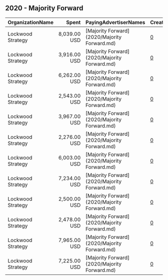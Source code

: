 ## 2020 - Majority Forward 
|OrganizationName|Spent|PayingAdvertiserNames|CreativeUrls|Impressions|Genders|AgeBrackets|CountryCodes|BillingAddresses|CandidateBallotInformation|
|:---|---:|:---|:---|---:|:---|:---|:---|:---|:---|
|Lockwood Strategy|8,039.00 USD|[Majority Forward](2020/Majority Forward.md)|[0](https://www.snap.com/political-ads/asset/70e077cf278ee3e8ee02d8676c348c1c2f2412ee3b78f04a330cf5b5fdaec495?mediaType=mp4)|452,164||18-35|united states|"1140 3rd St. NW,Washington,20002,US"|Raphael Warnock|
|Lockwood Strategy|3,916.00 USD|[Majority Forward](2020/Majority Forward.md)|[0](https://www.snap.com/political-ads/asset/3828e34e902b3bf5fc124bf2f625fbe4c24934b73f57ce1af161714f71341436?mediaType=mp4)|556,897||25+|united states|"1140 3rd St. NW,Washington,20002,US"||
|Lockwood Strategy|6,262.00 USD|[Majority Forward](2020/Majority Forward.md)|[0](https://www.snap.com/political-ads/asset/bcc1d8f8d7b1a5517f4ecf08ac8f017ab9f40afa1d56152ecefee48e377d0ad6?mediaType=mp4)|506,394||18-35|united states|"1140 3rd St. NW,Washington,20002,US"|Raphael Warnock|
|Lockwood Strategy|2,543.00 USD|[Majority Forward](2020/Majority Forward.md)|[0](https://www.snap.com/political-ads/asset/cde2b7b48732557c0614df7eb5f12f24bda051c4d978ac13bf29c9076029dad2?mediaType=png)|1,268,113||18-35|united states|"1140 3rd St. NW,Washington,20002,US"||
|Lockwood Strategy|3,967.00 USD|[Majority Forward](2020/Majority Forward.md)|[0](https://www.snap.com/political-ads/asset/75cddaf7f4844a08240ec1917e5929551d7e9f62f5bb3545c1318b6cef663966?mediaType=mp4)|517,226||25+|united states|"1140 3rd St. NW,Washington,20002,US"|Majority Forward|
|Lockwood Strategy|2,276.00 USD|[Majority Forward](2020/Majority Forward.md)|[0](https://www.snap.com/political-ads/asset/1e2b503652d645448b8b9476e99ed9013d0ae31a58a79ee367837a7b335fa6ec?mediaType=png)|1,134,780||18-35|united states|"1140 3rd St. NW,Washington,20002,US"||
|Lockwood Strategy|6,003.00 USD|[Majority Forward](2020/Majority Forward.md)|[0](https://www.snap.com/political-ads/asset/d281b76badfac951d15c29e0215ba89e5ccd79720dad70a33c7f5c9468e61c58?mediaType=mp4)|482,771||18-35|united states|"1140 3rd St. NW,Washington,20002,US"|Raphael Warnock|
|Lockwood Strategy|7,234.00 USD|[Majority Forward](2020/Majority Forward.md)|[0](https://www.snap.com/political-ads/asset/8d76ea3a8596b4ef568db8f7563df00d36a4251f3a25c649880417378048ee08?mediaType=png)|2,825,161||18-35|united states|"1140 3rd St. NW,Washington,20002,US"||
|Lockwood Strategy|2,500.00 USD|[Majority Forward](2020/Majority Forward.md)|[0](https://www.snap.com/political-ads/asset/7c62124f0121f763b1399af9097ca9f0b89c5799e32b2edb6691e7736d288799?mediaType=png)|1,134,367||18-35|united states|"1140 3rd St. NW,Washington,20002,US"||
|Lockwood Strategy|2,478.00 USD|[Majority Forward](2020/Majority Forward.md)|[0](https://www.snap.com/political-ads/asset/58762a7e5b4668f1f06d74973c21be4dc990c4d24112fc0ef1b3437f9bb32b6a?mediaType=png)|1,123,903||18-35|united states|"1140 3rd St. NW,Washington,20002,US"||
|Lockwood Strategy|7,965.00 USD|[Majority Forward](2020/Majority Forward.md)|[0](https://www.snap.com/political-ads/asset/312d3856e8c7858d3cb1692c34bcbe992fd2c1be0d4b3660f6581f2e4a03d701?mediaType=png)|3,109,963||18-35|united states|"1140 3rd St. NW,Washington,20002,US"||
|Lockwood Strategy|7,225.00 USD|[Majority Forward](2020/Majority Forward.md)|[0](https://www.snap.com/political-ads/asset/4bfb4e8cd7f3bf9d41a076df2dbf16016b1bece861d4b09db3bce1ef0f151a69?mediaType=mp4)|402,381||18-35|united states|"1140 3rd St. NW,Washington,20002,US"|Raphael Warnock|
